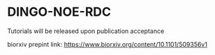 # DINGO-NOE-RDC

Tutorials will be released upon publication acceptance

biorxiv prepint link: https://www.biorxiv.org/content/10.1101/509356v1 